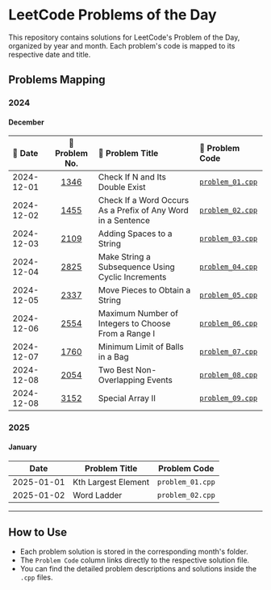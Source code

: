 # LeetCode Problems of the Day

This repository contains solutions for LeetCode's Problem of the Day, organized by year and month. Each problem's code is mapped to its respective date and title.

## Problems Mapping

### 2024
#### December

| 📅 **Date**    | 🔢 **Problem No.**                          | 📝 **Problem Title**                            | 📂 **Problem Code**                               |
|:---------------|:-------------------------------------------:|:------------------------------------------------|:-------------------------------------------------|
| 2024-12-01     | [1346](https://leetcode.com/problems/check-if-n-and-its-double-exist/) | Check If N and Its Double Exist                | [`problem_01.cpp`](2024/December/problem_01.cpp) |
| 2024-12-02     | [1455](https://leetcode.com/problems/check-if-a-word-occurs-as-a-prefix-of-any-word-in-a-sentence/) | Check If a Word Occurs As a Prefix of Any Word in a Sentence | [`problem_02.cpp`](2024/December/problem_02.cpp) |
| 2024-12-03     | [2109](https://leetcode.com/problems/adding-spaces-to-a-string/) | Adding Spaces to a String                      | [`problem_03.cpp`](2024/December/problem_03.cpp) |
| 2024-12-04     | [2825](https://leetcode.com/problems/make-string-a-subsequence-using-cyclic-increments/) | Make String a Subsequence Using Cyclic Increments | [`problem_04.cpp`](2024/December/problem_04.cpp) |
| 2024-12-05     | [2337](https://leetcode.com/problems/move-pieces-to-obtain-a-string/) | Move Pieces to Obtain a String                 | [`problem_05.cpp`](2024/December/problem_05.cpp) |
| 2024-12-06     | [2554](https://leetcode.com/problems/maximum-number-of-integers-to-choose-from-a-range-i/) | Maximum Number of Integers to Choose From a Range I | [`problem_06.cpp`](2024/December/problem_06.cpp) |
| 2024-12-07     | [1760](https://leetcode.com/problems/minimum-limit-of-balls-in-a-bag/) | Minimum Limit of Balls in a Bag                | [`problem_07.cpp`](2024/December/problem_07.cpp) |
| 2024-12-08     | [2054](https://leetcode.com/problems/two-best-non-overlapping-events/) | Two Best Non-Overlapping Events                | [`problem_08.cpp`](2024/December/problem_08.cpp) |
| 2024-12-08     | [3152](https://leetcode.com/problems/special-array-ii/) | Special Array II                               | [`problem_09.cpp`](2024/December/problem_09.cpp) |



### 2025
#### January
| Date       | Problem Title            | Problem Code   |
|------------|--------------------------|----------------|
| 2025-01-01 | Kth Largest Element     | `problem_01.cpp` |
| 2025-01-02 | Word Ladder             | `problem_02.cpp` |

---

## How to Use
- Each problem solution is stored in the corresponding month's folder.
- The `Problem Code` column links directly to the respective solution file.
- You can find the detailed problem descriptions and solutions inside the `.cpp` files.